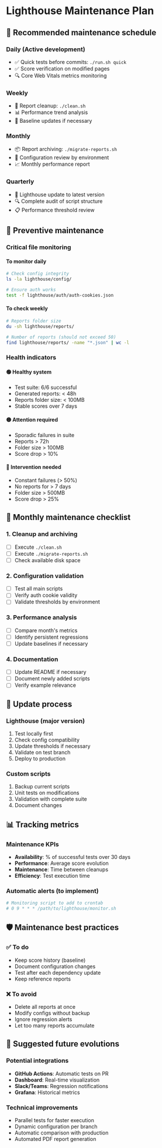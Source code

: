 <!-- @format -->

# Lighthouse Maintenance Plan

## 📅 **Recommended maintenance schedule**

### Daily (Active development)

- ✅ Quick tests before commits: `./run.sh quick`
- ✅ Score verification on modified pages
- 🔍 Core Web Vitals metrics monitoring

### Weekly

- 🧹 Report cleanup: `./clean.sh`
- 📊 Performance trend analysis
- 🔄 Baseline updates if necessary

### Monthly

- 📦 Report archiving: `./migrate-reports.sh`
- 🔧 Configuration review by environment
- 📈 Monthly performance report

### Quarterly

- 🚀 Lighthouse update to latest version
- 🔍 Complete audit of script structure
- 📋 Performance threshold review

## 🔧 **Preventive maintenance**

### Critical file monitoring

#### To monitor daily

```bash
# Check config integrity
ls -la lighthouse/config/

# Ensure auth works
test -f lighthouse/auth/auth-cookies.json
```

#### To check weekly

```bash
# Reports folder size
du -sh lighthouse/reports/

# Number of reports (should not exceed 50)
find lighthouse/reports/ -name "*.json" | wc -l
```

### Health indicators

#### 🟢 Healthy system

- Test suite: 6/6 successful
- Generated reports: < 48h
- Reports folder size: < 100MB
- Stable scores over 7 days

#### 🟡 Attention required

- Sporadic failures in suite
- Reports > 72h
- Folder size > 100MB
- Score drop > 10%

#### 🔴 Intervention needed

- Constant failures (> 50%)
- No reports for > 7 days
- Folder size > 500MB
- Score drop > 25%

## 🎯 **Monthly maintenance checklist**

### 1. Cleanup and archiving

- [ ] Execute `./clean.sh`
- [ ] Execute `./migrate-reports.sh`
- [ ] Check available disk space

### 2. Configuration validation

- [ ] Test all main scripts
- [ ] Verify auth cookie validity
- [ ] Validate thresholds by environment

### 3. Performance analysis

- [ ] Compare month's metrics
- [ ] Identify persistent regressions
- [ ] Update baselines if necessary

### 4. Documentation

- [ ] Update README if necessary
- [ ] Document newly added scripts
- [ ] Verify example relevance

## 🔄 **Update process**

### Lighthouse (major version)

1. Test locally first
2. Check config compatibility
3. Update thresholds if necessary
4. Validate on test branch
5. Deploy to production

### Custom scripts

1. Backup current scripts
2. Unit tests on modifications
3. Validation with complete suite
4. Document changes

## 📊 **Tracking metrics**

### Maintenance KPIs

- **Availability**: % of successful tests over 30 days
- **Performance**: Average score evolution
- **Maintenance**: Time between cleanups
- **Efficiency**: Test execution time

### Automatic alerts (to implement)

```bash
# Monitoring script to add to crontab
# 0 9 * * * /path/to/lighthouse/monitor.sh
```

## 🛡️ **Maintenance best practices**

### ✅ To do

- Keep score history (baseline)
- Document configuration changes
- Test after each dependency update
- Keep reference reports

### ❌ To avoid

- Delete all reports at once
- Modify configs without backup
- Ignore regression alerts
- Let too many reports accumulate

## 🔮 **Suggested future evolutions**

### Potential integrations

- **GitHub Actions**: Automatic tests on PR
- **Dashboard**: Real-time visualization
- **Slack/Teams**: Regression notifications
- **Grafana**: Historical metrics

### Technical improvements

- Parallel tests for faster execution
- Dynamic configuration per branch
- Automatic comparison with production
- Automated PDF report generation
